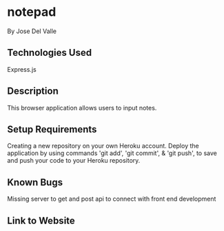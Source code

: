 # notepad

By Jose Del Valle

## Technologies Used

Express.js

## Description

This browser application allows users to input notes.  

## Setup Requirements

Creating a new repository on your own Heroku account.
Deploy the application by using commands 'git add', 'git commit', & 'git push', to save and push your code to your Heroku repository. 

## Known Bugs

Missing server to get and post api to connect with front end development

## Link to Website